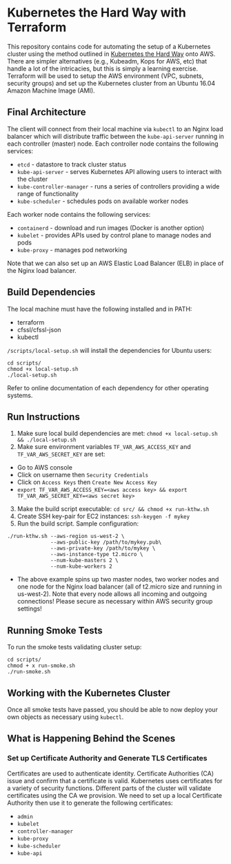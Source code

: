 # Kubernetes the Hard Way with Terraform

This repository contains code for automating the setup of a Kubernetes cluster using the method outlined in [Kubernetes the Hard Way](https://github.com/kelseyhightower/kubernetes-the-hard-way) onto AWS. There are simpler alternatives (e.g., Kubeadm, Kops for AWS, etc) that handle a lot of the intricacies, but this is simply a learning exercise. Terraform will be used to setup the AWS environment (VPC, subnets, security groups) and set up the Kubernetes cluster from an Ubuntu 16.04 Amazon Machine Image (AMI).

## Final Architecture

The client will connect from their local machine via `kubectl` to an Nginx load balancer which will distribute traffic between the `kube-api-server` running in each controller (master) node. Each controller node contains the following services: 
- `etcd` - datastore to track cluster status
- `kube-api-server` - serves Kubernetes API allowing users to interact with the cluster
- `kube-controller-manager` - runs a series of controllers providing a wide range of functionality
- `kube-scheduler` - schedules pods on available worker nodes

Each worker node contains the following services:
- `containerd` - download and run images (Docker is another option)
- `kubelet` - provides APIs used by control plane to manage nodes and pods
- `kube-proxy` - manages pod networking

Note that we can also set up an AWS Elastic Load Balancer (ELB) in place of the Nginx load balancer.

## Build Dependencies

The local machine must have the following installed and in PATH:
- terraform
- cfssl/cfssl-json
- kubectl

`/scripts/local-setup.sh` will install the dependencies for Ubuntu users: 
```
cd scripts/
chmod +x local-setup.sh
./local-setup.sh
```

 Refer to online documentation of each dependency for other operating systems.

## Run Instructions

1. Make sure local build dependencies are met: `chmod +x local-setup.sh && ./local-setup.sh`
2. Make sure environment variables `TF_VAR_AWS_ACCESS_KEY` and `TF_VAR_AWS_SECRET_KEY` are set:
- Go to AWS console
- Click on username then `Security Credentials`
- Click on `Access Keys` then `Create New Access Key`
- `export TF_VAR_AWS_ACCESS_KEY=<aws access key> && export TF_VAR_AWS_SECRET_KEY=<aws secret key>`
3. Make the build script executable: `cd src/ && chmod +x run-kthw.sh`
4. Create SSH key-pair for EC2 instances: `ssh-keygen -f mykey`
5. Run the build script. Sample configuration:
```
./run-kthw.sh --aws-region us-west-2 \
              --aws-public-key /path/to/mykey.pub\
              --aws-private-key /path/to/mykey \
              --aws-instance-type t2.micro \
              --num-kube-masters 2 \
              --num-kube-workers 2
```
- The above example spins up two master nodes, two worker nodes and one node for the Nginx load balancer (all of t2.micro size and running in us-west-2). Note that every node allows all incoming and outgoing connections! Please secure as necessary within AWS security group settings!

## Running Smoke Tests

To run the smoke tests validating cluster setup: 
``` 
cd scripts/
chmod + x run-smoke.sh
./run-smoke.sh
```

## Working with the Kubernetes Cluster

Once all smoke tests have passed, you should be able to now deploy your own objects as necessary using `kubectl`.

## What is Happening Behind the Scenes

### Set up Certificate Authority and Generate TLS Certificates

Certificates are used to authenticate identity. Certificate Authorities (CA) issue and confirm that a certificate is valid. Kubernetes uses certificates for a variety of security functions. Different parts of the cluster will validate certificates using the CA we provision. We need to set up a local Certificate Authority then use it to generate the following certificates:
- `admin`
- `kubelet`
- `controller-manager`
- `kube-proxy`
- `kube-scheduler` 
- `kube-api`